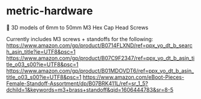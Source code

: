 # metric-hardware

:nut_and_bolt: 3D models of 6mm to 50mm M3 Hex Cap Head Screws

Currently includes M3 screws + standoffs for the following:
https://www.amazon.com/gp/product/B0714FLXND/ref=ppx_yo_dt_b_search_asin_title?ie=UTF8&psc=1
https://www.amazon.com/gp/product/B07C9F2347/ref=ppx_yo_dt_b_asin_title_o03_s00?ie=UTF8&psc=1
https://www.amazon.com/gp/product/B01MDOVDT6/ref=ppx_yo_dt_b_asin_title_o03_s00?ie=UTF8&psc=1
https://www.amazon.com/eBoot-Pieces-Female-Standoff-Assortment/dp/B07BRK411L/ref=sr_1_5?dchild=1&keywords=m3+brass+standoff&qid=1606444783&sr=8-5

